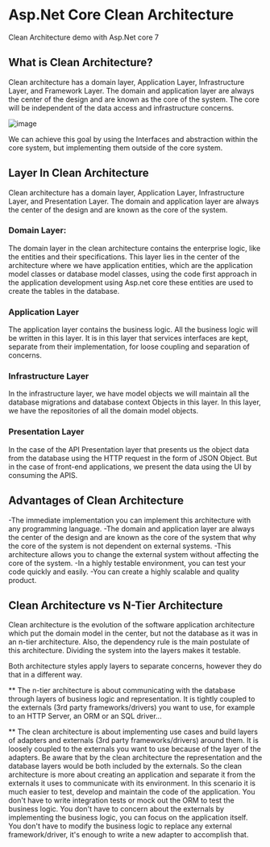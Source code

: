 # Asp.Net Core Clean Architecture
Clean Architecture demo with Asp.Net core 7

## What is Clean Architecture?

Clean architecture has a domain layer, Application Layer, Infrastructure Layer, and Framework Layer. The domain and application layer are always the center of the design and are known as the core of the system. The core will be independent of the data access and infrastructure concerns.

![image](https://user-images.githubusercontent.com/46478151/215721668-b9bff7ee-d7e3-449b-819a-b96f99fef893.png)

 We can achieve this goal by using the Interfaces and abstraction within the core system, but implementing them outside of the core system.
 
 ## Layer In Clean Architecture
 
Clean architecture has a domain layer, Application Layer, Infrastructure Layer, and Presentation Layer. The domain and application layer are always the center of the design and are known as the core of the system.

### Domain Layer:

The domain layer in the clean architecture contains the enterprise logic, like the entities and their specifications. This layer lies in the center of the architecture where we have application entities, which are the application model classes or database model classes, using the code first approach in the application development using Asp.net core these entities are used to create the tables in the database.

### Application Layer

The application layer contains the business logic. All the business logic will be written in this layer. It is in this layer that services interfaces are kept, separate from their implementation, for loose coupling and separation of concerns.

### Infrastructure Layer

In the infrastructure layer, we have model objects we will maintain all the database migrations and database context Objects in this layer. In this layer, we have the repositories of all the domain model objects.

### Presentation Layer

In the case of the API Presentation layer that presents us the object data from the database using the HTTP request in the form of JSON Object. But in the case of front-end applications, we present the data using the UI by consuming the APIS.

## Advantages of Clean Architecture
-The immediate implementation you can implement this architecture with any programming language.
-The domain and application layer are always the center of the design and are known as the core of the system that why the core of the system is not dependent on external systems.
-This architecture allows you to change the external system without affecting the core of the system.
-In a highly testable environment, you can test your code quickly and easily.
-You can create a highly scalable and quality product.

## Clean Architecture vs N-Tier Architecture
Clean architecture is the evolution of the software application architecture which put the domain model in the center, but not the database as it was in an n-tier architecture. Also, the dependency rule is the main postulate of this architecture. Dividing the system into the layers makes it testable.

Both architecture styles apply layers to separate concerns, however they do that in a different way.

** The n-tier architecture is about communicating with the database through layers of business logic and representation. It is tightly coupled to the externals (3rd party frameworks/drivers) you want to use, for example to an HTTP Server, an ORM or an SQL driver...

** The clean architecture is about implementing use cases and build layers of adapters and externals (3rd party frameworks/drivers) around them. It is loosely coupled to the externals you want to use because of the layer of the adapters. Be aware that by the clean architecture the representation and the database layers would be both included by the externals. So the clean architecture is more about creating an application and separate it from the externals it uses to communicate with its environment. In this scenario it is much easier to test, develop and maintain the code of the application. You don't have to write integration tests or mock out the ORM to test the business logic. You don't have to concern about the externals by implementing the business logic, you can focus on the application itself. You don't have to modify the business logic to replace any external framework/driver, it's enough to write a new adapter to accomplish that.
